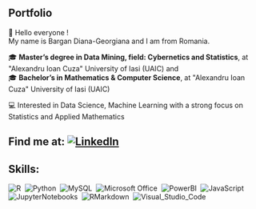 ## Portfolio 

👋 Hello everyone !  
   My name is Bargan Diana-Georgiana and I am from Romania.    

🎓 **Master’s degree in Data Mining, field: Cybernetics and Statistics**, at "Alexandru Ioan Cuza" University of Iasi (UAIC) and  
🎓  **Bachelor’s in Mathematics & Computer Science**, at "Alexandru Ioan Cuza" University of Iasi (UAIC)  
   
💻 Interested in Data Science, Machine Learning with a strong focus on Statistics and Applied Mathematics  

## Find me at: [![LinkedIn](https://img.shields.io/badge/LinkedIn-0077B5?style=for-the-badge&logo=linkedin&logoColor=white)](https://www.linkedin.com/in/diana-georgiana-bargan-2a932632a/)
## Skills:
![R](https://img.shields.io/badge/R-276DC3?style=for-the-badge&logo=r&logoColor=white)&nbsp;
![Python](https://img.shields.io/badge/Python-14354C?style=for-the-badge&logo=python&logoColor=white)&nbsp;
![MySQL](https://img.shields.io/badge/MySQL-00758F?style=for-the-badge&logo=mySQL&logoColor=white)&nbsp;
![Microsoft Office](https://img.shields.io/badge/Office-c43f1d?style=for-the-badge&logo=microsoftoffice&logoColor=white)&nbsp;
![PowerBI](https://img.shields.io/badge/PowerBI-edbd11?style=for-the-badge&logo=powerBI&logoColor=black)&nbsp;
![JavaScript](https://img.shields.io/badge/Javascript-f7df1e?style=for-the-badge&logo=javascript&logoColor=black)&nbsp;
![JupyterNotebooks](https://img.shields.io/badge/Jupyter-D83B01?style=for-the-badge&logo=Jupyter&logoColor=white)&nbsp;
![RMarkdown](https://img.shields.io/badge/RMarkdown-red?style=for-the-badge&logo=RMarkdown&logoColor=white)&nbsp;
![Visual_Studio_Code](https://img.shields.io/badge/Visual_Studio_Code-00599C?style=for-the-badge&logo=VisualStudioCode&logoColor=white)&nbsp;

<br/> 
